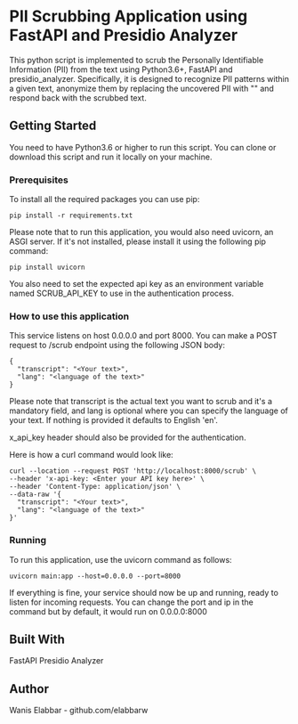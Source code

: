 
# PII Scrubbing Application using FastAPI and Presidio Analyzer
This python script is implemented to scrub the Personally Identifiable Information (PII) from the text using Python3.6+, FastAPI and presidio_analyzer. Specifically, it is designed to recognize PII patterns within a given text, anonymize them by replacing the uncovered PII with "" and respond back with the scrubbed text.

## Getting Started
You need to have Python3.6 or higher to run this script. You can clone or download this script and run it locally on your machine.


### Prerequisites
To install all the required packages you can use pip:

```
pip install -r requirements.txt
```
Please note that to run this application, you would also need uvicorn, an ASGI server. If it's not installed, please install it using the following pip command:


```
pip install uvicorn
```

You also need to set the expected api key as an environment variable named SCRUB_API_KEY to use in the authentication process.

### How to use this application
This service listens on host 0.0.0.0 and port 8000. You can make a POST request to /scrub endpoint using the following JSON body:
```
{
  "transcript": "<Your text>",
  "lang": "<language of the text>"
}
```
Please note that transcript is the actual text you want to scrub and it's a mandatory field, and lang is optional where you can specify the language of your text. If nothing is provided it defaults to English 'en'.

x_api_key header should also be provided for the authentication.

Here is how a curl command would look like:
```
curl --location --request POST 'http://localhost:8000/scrub' \
--header 'x-api-key: <Enter your API key here>' \
--header 'Content-Type: application/json' \
--data-raw '{
  "transcript": "<Your text>",
  "lang": "<language of the text>"
}'
```

### Running
To run this application, use the uvicorn command as follows:

```
uvicorn main:app --host=0.0.0.0 --port=8000
```

If everything is fine, your service should now be up and running, ready to listen for incoming requests. You can change the port and ip in the command but by default, it would run on 0.0.0.0:8000

## Built With
FastAPI
Presidio Analyzer

## Author
Wanis Elabbar - github.com/elabbarw
